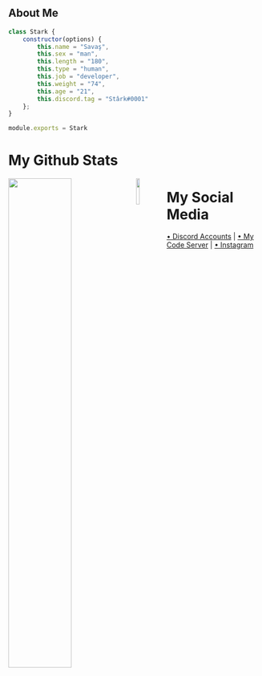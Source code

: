 <h2>About Me</h2>

```js
class Stark {
    constructor(options) {
        this.name = "Savaş",
        this.sex = "man",
        this.length = "180",
        this.type = "human",
        this.job = "developer",
        this.weight = "74",
        this.age = "21",
        this.discord.tag = "Stârk#0001"
    };
}

module.exports = Stark
```
# My Github Stats
                                                  
<img width="50%" align="left" src="https://github-readme-stats.vercel.app/api?username=starktwo&show_icons=true&hide_title=true&theme=starktwo">
<img width="11.5%" align="left" src="https://komarev.com/ghpvc/?username=starktwo&color=dc143c">

# My Social Media 

[• Discord Accounts](https://discord.com/users/853011311328100411) | [• My Code Server](https://discord.gg/serendia) | [• Instagram](https://www.instagram.com/savassmeral)
